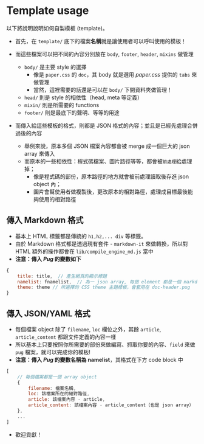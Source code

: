 # Template usage

以下將說明說明如何自製模板 (template)。

* 首先，在 `template/` 底下的檔案**名稱**就是讓使用者可以呼叫使用的模板！
* 而這些檔案可以把不同的內容分別放在 `body`, `footer`, `header`, `mixins` 做管理
    * `body/` 是主要 style 的選擇
        * 像是 `paper.css` 的 `doc`，其 body 就是選用 *paper.css* 提供的 `tabs` 來做管理
        * 當然，這裡需要的話還是可以在 `body/` 下開資料夾做管理！
    * `head/` 則是 style 的相依性（head, meta 等定義）
    * `mixin/` 則是所需要的 functions
    * `footer/` 則是最底下的聲明、等等的用途

* 而傳入給這些模板的格式，則都是 JSON 格式的內容；並且是已經先處理合併過後的內容
    * 舉例來說，原本多個 JSON 檔案內容都會被 merge 成一個巨大的 json array 來傳入
    * 而原本的一些相依性：程式碼檔案、圖片路徑等等，都會被`前處理`給處理掉；
        * 像是程式碼的部份，原本路徑的地方就會被前處理讀取後存進 json object 內；
        * 圖片會幫使用者做複製後，更改原本的相對路徑，處理成目標最後能夠使用的相對路徑

## 傳入 Markdown 格式

* 基本上 HTML 標籤都是傳統的 `h1,h2,... div` 等標籤。
* 由於 Markdown 格式都是透過現有套件 - `markdown-it` 來做轉換，所以對 HTML 額外的操作都會在 `lib/compile_engine_md.js` 當中
* **注意：傳入 *Pug* 的變數如下**
```js
{
    title: title,  // 產生網頁的顯示標題
    namelist: fnamelist,  // 為一 json array, 每個 element 都是一個 markdown 轉換而成的 html，會套用在 md-doc-tabs.pug
    theme: theme // 所選擇的 CSS theme 主題樣板，會套用在 doc-header.pug
}
```

## 傳入 JSON/YAML 格式

* 每個檔案 object 除了 `filename`, `loc` 欄位之外，其餘 `article`, `article_content` 都跟文件定義的內容一樣
* 所以基本上只要按照你所需要的部份來做編寫、抓取你要的內容、`field` 來做 `pug` 檔案，就可以完成你的模板!
* **注意：傳入 *Pug* 的變數名稱為 namelist**，其格式在下方 code block 中
```js
[
    // 每個檔案都是一個 array object
    {
        filename: 檔案名稱,
        loc: 該檔案所在的絕對路徑,
        article: 該檔案內容 - article,
        article_content: 該檔案內容 - article_content（也是 json array）
    },
    ...
]
```
* 歡迎貢獻！